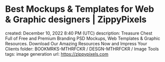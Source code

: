# Best Mockups & Templates for Web & Graphic designers | ZippyPixels

created: December 10, 2022 8:40 PM (UTC)
description: Treasure Chest Full of Free and Premium Branding PSD Mockups, Web Templates & Graphic Resources. Download Our Amazing Resources Now and Impress Your Clients
folder: BOOKMRKS-MTHRFCKR / DESGN-MTHRFCKR / Image Tools
tags: image generation
url: https://zippypixels.com